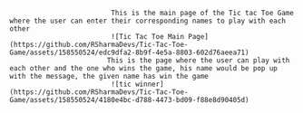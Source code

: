                              This is the main page of the Tic tac Toe Game where the user can enter their corresponding names to play with each other 
                             ![Tic Tac Toe Main Page](https://github.com/RSharmaDevs/Tic-Tac-Toe-Game/assets/158550524/edc9dfa2-8b9f-4e5a-8803-602d76aeea71)
                            This is the page where the user can play with each other and the one who wins the game, his name would be pop up with the message, the given name has win the game
                             ![tic winner](https://github.com/RSharmaDevs/Tic-Tac-Toe-Game/assets/158550524/4180e4bc-d788-4473-bd09-f88e8d90405d)


